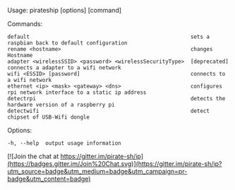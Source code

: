 
  Usage: pirateship [options] [command]


  Commands:

    default                                                   sets a raspbian back to default configuration
    rename <hostname>                                         changes Hostname
    adapter <wirelessSSID> <password> <wirelessSecurityType>  [deprecated] connects a adapter to a wifi network
    wifi <ESSID> [password]                                   connects to a wifi network
    ethernet <ip> <mask> <gateway> <dns>                      configures rpi network interface to a static ip address
    detectrpi                                                 detects the hardware version of a raspberry pi
    detectwifi                                                detect chipset of USB-Wifi dongle

  Options:

    -h, --help  output usage information


[![Join the chat at https://gitter.im/pirate-sh/ip](https://badges.gitter.im/Join%20Chat.svg)](https://gitter.im/pirate-sh/ip?utm_source=badge&utm_medium=badge&utm_campaign=pr-badge&utm_content=badge)